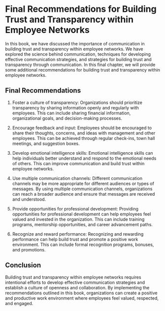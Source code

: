 Final Recommendations for Building Trust and Transparency within Employee Networks
==========================================================================================================

In this book, we have discussed the importance of communication in building trust and transparency within employee networks. We have explored the science behind communication, techniques for developing effective communication strategies, and strategies for building trust and transparency through communication. In this final chapter, we will provide some additional recommendations for building trust and transparency within employee networks.

Final Recommendations
---------------------

1. Foster a culture of transparency: Organizations should prioritize transparency by sharing information openly and regularly with employees. This can include sharing financial information, organizational goals, and decision-making processes.

2. Encourage feedback and input: Employees should be encouraged to share their thoughts, concerns, and ideas with management and other employees. This can be achieved through regular check-ins, town hall meetings, and suggestion boxes.

3. Develop emotional intelligence skills: Emotional intelligence skills can help individuals better understand and respond to the emotional needs of others. This can improve communication and build trust within employee networks.

4. Use multiple communication channels: Different communication channels may be more appropriate for different audiences or types of messages. By using multiple communication channels, organizations can reach a broader audience and ensure that messages are received and understood.

5. Provide opportunities for professional development: Providing opportunities for professional development can help employees feel valued and invested in the organization. This can include training programs, mentorship opportunities, and career advancement paths.

6. Recognize and reward performance: Recognizing and rewarding performance can help build trust and promote a positive work environment. This can include formal recognition programs, bonuses, and promotions.

Conclusion
----------

Building trust and transparency within employee networks requires intentional efforts to develop effective communication strategies and establish a culture of openness and collaboration. By implementing the recommendations outlined in this book, organizations can create a positive and productive work environment where employees feel valued, respected, and engaged.
